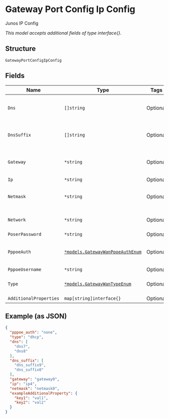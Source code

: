 
# Gateway Port Config Ip Config

Junos IP Config

*This model accepts additional fields of type interface{}.*

## Structure

`GatewayPortConfigIpConfig`

## Fields

| Name | Type | Tags | Description |
|  --- | --- | --- | --- |
| `Dns` | `[]string` | Optional | except for out-of_band interface (vme/em0/fxp0) |
| `DnsSuffix` | `[]string` | Optional | except for out-of_band interface (vme/em0/fxp0) |
| `Gateway` | `*string` | Optional | except for out-of_band interface (vme/em0/fxp0) |
| `Ip` | `*string` | Optional | - |
| `Netmask` | `*string` | Optional | used only if `subnet` is not specified in `networks` |
| `Network` | `*string` | Optional | optional, the network to be used for mgmt |
| `PoserPassword` | `*string` | Optional | if `type`==`pppoe` |
| `PppoeAuth` | [`*models.GatewayWanPpoeAuthEnum`](../../doc/models/gateway-wan-ppoe-auth-enum.md) | Optional | if `type`==`pppoe`. enum: `chap`, `none`, `pap`<br>**Default**: `"none"` |
| `PppoeUsername` | `*string` | Optional | if `type`==`pppoe` |
| `Type` | [`*models.GatewayWanTypeEnum`](../../doc/models/gateway-wan-type-enum.md) | Optional | enum: `dhcp`, `pppoe`, `static`<br>**Default**: `"dhcp"` |
| `AdditionalProperties` | `map[string]interface{}` | Optional | - |

## Example (as JSON)

```json
{
  "pppoe_auth": "none",
  "type": "dhcp",
  "dns": [
    "dns7",
    "dns8"
  ],
  "dns_suffix": [
    "dns_suffix9",
    "dns_suffix0"
  ],
  "gateway": "gateway0",
  "ip": "ip4",
  "netmask": "netmask0",
  "exampleAdditionalProperty": {
    "key1": "val1",
    "key2": "val2"
  }
}
```

